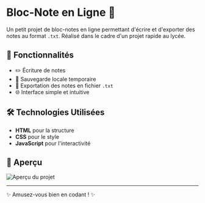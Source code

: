 # Bloc-Note en Ligne 📝

Un petit projet de bloc-notes en ligne permettant d'écrire et d'exporter des notes au format `.txt`. Réalisé dans le cadre d'un projet rapide au lycée.

## 🚀 Fonctionnalités

- ✏️ Écriture de notes
- 📂 Sauvegarde locale temporaire
- 📄 Exportation des notes en fichier `.txt`
- 🌐 Interface simple et intuitive

## 🛠️ Technologies Utilisées

- **HTML** pour la structure  
- **CSS** pour le style  
- **JavaScript** pour l'interactivité 

## 📸 Aperçu 

 ![Aperçu du projet](https://github.com/user-attachments/assets/0472a1de-89a2-487d-8fb6-dfdb8d093d91)


---

✨ Amusez-vous bien en codant ! ✨
